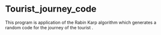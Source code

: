 # Tourist_journey_code
This program is application of the Rabin Karp algorithm  which generates a random code for the journey of the tourist .

